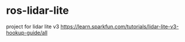 # ros-lidar-lite


project for lidar lite v3  https://learn.sparkfun.com/tutorials/lidar-lite-v3-hookup-guide/all

